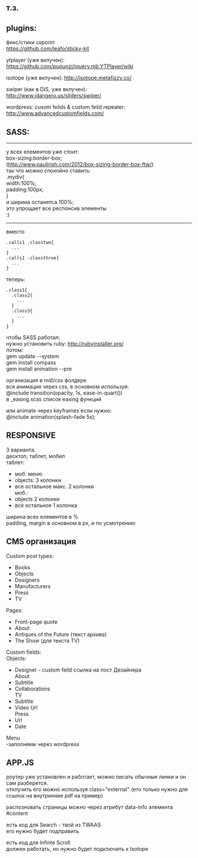 ## т.з.

## plugins:  

фикс/стики скролл:  
https://github.com/leafo/sticky-kit  

ytplayer (уже вклучен):  
https://github.com/pupunzi/jquery.mb.YTPlayer/wiki  

isotope (yже вклучен):
http://isotope.metafizzy.co/  

swiper (как в DIS, уже вклучен):  
http://www.idangero.us/sliders/swiper/   

wordpress:
cusom feilds & custom feild repeater:  
http://www.advancedcustomfields.com/  

## SASS:

****  
у всех елементов уже стоит:  
box-sizing:border-box;  
(http://www.paulirish.com/2012/box-sizing-border-box-ftw/)  
так что можно спокойно ставить:  
.mydiv{  
  width:100%;  
  padding:100px;  
}   
и ширина останетса 100%;  
это упрощает все респонсив элементы  
:)   
****    

вместо  
```
.calls1 .classtwo{  
  ...    
}  
.calls1 .classthree{  
  ...    
}  
```
теперь:  
```
.class1{  
  .class2{  
    ...  
  }  
  .class3{  
    ...  
  }  
}  
```

чтобы SASS работал:  
нужно установить ruby: http://rubyinstaller.org/  
потом:   
gem update --system  
gem install compass  
gem install animation --pre    
  
организация в mdl/css фолдере  
вся анимация через css, в основном используя:   
@include transition(opacity, 1s, ease-in-quart())  
в _easing.scss список easing функций  
  
или animate через keyframes если нужно:  
@include animation(splash-fade 5s);   
  
## RESPONSIVE    
 
3 варианта:   
десктоп, таблет, мобил  
таблет: 
* моб. меню
* objects: 3 колонки 
* все остальное макс. 2 колонки  
моб.: 
* objects 2 колонки 
* все остальное 1 колонка  
 
ширина всех елементов в %  
padding, margin в основном в px, и по усмотрению  

## CMS организация  
   
Custom post types:  
* Books  
* Objects  
* Designers  
* Manufacturers  
* Press  
* TV  
  
Pages:  
* Front-page quote  
* About  
* Antiques of the Future (текст архива)  
* The Show (для текста TV)  
  
Custom fields:  
Objects:    
*  Designer - custom feild ссылка на пост Дезайнера  
Аbout  
*  Subtitle  
*  Collaborations  
ТV  
*  Subtitle  
*  Video Url  
Press  
* Url  
* Date  
  
Menu  
-заполняем через wordpress  
  
## APP.JS  

роутер уже установлен и работает, можно писать обычные линки и он сам разберется.  
отклучить его можно используя class="external"  (eто только нужно для ссылок на внутринние pdf на пример)  
  
распозновать страницы можно через атрибут data-info элемента #content   
 
есть код для Search - твой из TWAAS  
eго нужно будет подправить  

есть код для Infinte Scroll  
должен работать, но нужно будет подключить к Isotope  




